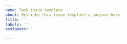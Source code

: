 ```yaml
---
name: Task issue template
about: Describe this issue template's purpose here.
title: ''
labels: ''
assignees: ''

---
```



